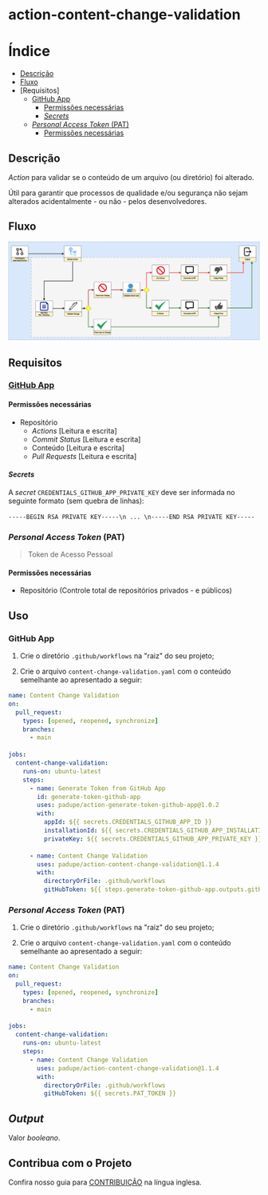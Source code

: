 # action-content-change-validation

# Índice

- [Descrição](#descrição)
- [Fluxo](#fluxo)
- [Requisitos]
  - [GitHub App](#github-app)
    - [Permissões necessárias](#permissões-necessárias)
    - [_Secrets_](#secrets)
  - [_Personal Access Token_ (PAT)](#personal-access-token-pat)
    - [Permissões necessárias](#permissc3b5es-necessc3a1rias-1)

## Descrição

_Action_ para validar se o conteúdo de um arquivo (ou diretório) foi alterado.

Útil para garantir que processos de qualidade e/ou segurança não sejam alterados acidentalmente - ou não - pelos desenvolvedores.

## Fluxo

![](./assets/flow.png)

## Requisitos

### [GitHub App](https://docs.github.com/en/apps)

#### Permissões necessárias

- Repositório
  - _Actions_ [Leitura e escrita]
  - _Commit Status_ [Leitura e escrita]
  - Conteúdo [Leitura e escrita]
  - _Pull Requests_ [Leitura e escrita]

#### _Secrets_

A _secret_ `CREDENTIALS_GITHUB_APP_PRIVATE_KEY` deve ser informada no seguinte formato (sem quebra de linhas):

`-----BEGIN RSA PRIVATE KEY-----\n ... \n-----END RSA PRIVATE KEY-----`

### _Personal Access Token_ (PAT)
> Token de Acesso Pessoal

#### Permissões necessárias

- Repositório (Controle total de repositórios privados - e públicos)

## Uso

### GitHub App

1. Crie o diretório `.github/workflows` na "raiz" do seu projeto;

2. Crie o arquivo `content-change-validation.yaml` com o conteúdo semelhante ao apresentado a seguir:

```yaml
name: Content Change Validation
on:
  pull_request:
    types: [opened, reopened, synchronize]
    branches:
      - main

jobs:
  content-change-validation:
    runs-on: ubuntu-latest
    steps:
      - name: Generate Token from GitHub App
        id: generate-token-github-app
        uses: padupe/action-generate-token-github-app@1.0.2
        with:
          appId: ${{ secrets.CREDENTIALS_GITHUB_APP_ID }}
          installationId: ${{ secrets.CREDENTIALS_GITHUB_APP_INSTALLATION_ID }}
          privateKey: ${{ secrets.CREDENTIALS_GITHUB_APP_PRIVATE_KEY }}

      - name: Content Change Validation
        uses: padupe/action-content-change-validation@1.1.4
        with:
          directoryOrFile: .github/workflows
          gitHubToken: ${{ steps.generate-token-github-app.outputs.gitHubToken }}
```

### _Personal Access Token_ (PAT)

1. Crie o diretório `.github/workflows` na "raiz" do seu projeto;

2. Crie o arquivo `content-change-validation.yaml` com o conteúdo semelhante ao apresentado a seguir:

```yaml
name: Content Change Validation
on:
  pull_request:
    types: [opened, reopened, synchronize]
    branches:
      - main

jobs:
  content-change-validation:
    runs-on: ubuntu-latest
    steps:
      - name: Content Change Validation
        uses: padupe/action-content-change-validation@1.1.4
        with:
          directoryOrFile: .github/workflows
          gitHubToken: ${{ secrets.PAT_TOKEN }}
```

## _Output_

Valor _booleano_.

## Contribua com o Projeto

Confira nosso guia para [CONTRIBUIÇÃO](../CONTRIBUTING.md) na língua inglesa.
